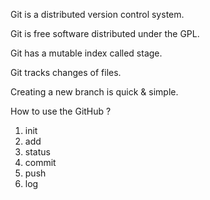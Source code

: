 Git is a distributed version control system.

Git is free software distributed under the GPL.



Git has a mutable index called stage.

Git tracks changes of files.


Creating a new branch is quick & simple.




How to use the GitHub ?

1. init
2. add
3. status
4. commit
5. push
6. log